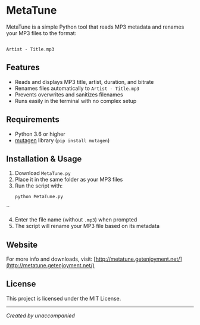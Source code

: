 # MetaTune

MetaTune is a simple Python tool that reads MP3 metadata and renames your MP3 files to the format:

```

Artist - Title.mp3

````

## Features

- Reads and displays MP3 title, artist, duration, and bitrate  
- Renames files automatically to `Artist - Title.mp3`  
- Prevents overwrites and sanitizes filenames  
- Runs easily in the terminal with no complex setup  

## Requirements

- Python 3.6 or higher  
- [mutagen](https://mutagen.readthedocs.io/en/latest/) library (`pip install mutagen`)

## Installation & Usage

1. Download `MetaTune.py`  
2. Place it in the same folder as your MP3 files  
3. Run the script with:
   ```bash
   python MetaTune.py
``

4. Enter the file name (without `.mp3`) when prompted
5. The script will rename your MP3 file based on its metadata

## Website

For more info and downloads, visit:
[http://metatune.getenjoyment.net/](http://metatune.getenjoyment.net/)

## License

This project is licensed under the MIT License.

---

*Created by unaccompanied*
